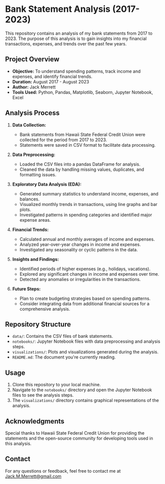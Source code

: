 # Bank Statement Analysis (2017-2023)

This repository contains an analysis of my bank statements from 2017 to 2023. The purpose of this analysis is to gain insights into my financial transactions, expenses, and trends over the past few years.

## Project Overview

- **Objective:** To understand spending patterns, track income and expenses, and identify financial trends.
- **Duration:** August 2017 - August 2023
- **Author:** Jack Merrett
- **Tools Used:** Python, Pandas, Matplotlib, Seaborn, Jupyter Notebook, Excel

## Analysis Process

1. **Data Collection:**
   - Bank statements from Hawaii State Federal Credit Union were collected for the period from 2017 to 2023.
   - Statements were saved in CSV format to facilitate data processing.

2. **Data Preprocessing:**
   - Loaded the CSV files into a pandas DataFrame for analysis.
   - Cleaned the data by handling missing values, duplicates, and formatting issues.

3. **Exploratory Data Analysis (EDA):**
   - Generated summary statistics to understand income, expenses, and balances.
   - Visualized monthly trends in transactions, using line graphs and bar plots.
   - Investigated patterns in spending categories and identified major expense areas.

4. **Financial Trends:**
   - Calculated annual and monthly averages of income and expenses.
   - Analyzed year-over-year changes in income and expenses.
   - Investigated any seasonality or cyclic patterns in the data.

5. **Insights and Findings:**
   - Identified periods of higher expenses (e.g., holidays, vacations).
   - Explored any significant changes in income and expenses over time.
   - Detected any anomalies or irregularities in the transactions.

6. **Future Steps:**
   - Plan to create budgeting strategies based on spending patterns.
   - Consider integrating data from additional financial sources for a comprehensive analysis.

## Repository Structure

- `data/`: Contains the CSV files of bank statements.
- `notebooks/`: Jupyter Notebook files with data preprocessing and analysis steps.
- `visualizations/`: Plots and visualizations generated during the analysis.
- `README.md`: The document you're currently reading.

## Usage

1. Clone this repository to your local machine.
2. Navigate to the `notebooks/` directory and open the Jupyter Notebook files to see the analysis steps.
3. The `visualizations/` directory contains graphical representations of the analysis.

## Acknowledgments

Special thanks to Hawaii State Federal Credit Union for providing the statements and the open-source community for developing tools used in this analysis.

## Contact

For any questions or feedback, feel free to contact me at Jack.M.Merrett@gmail.com
